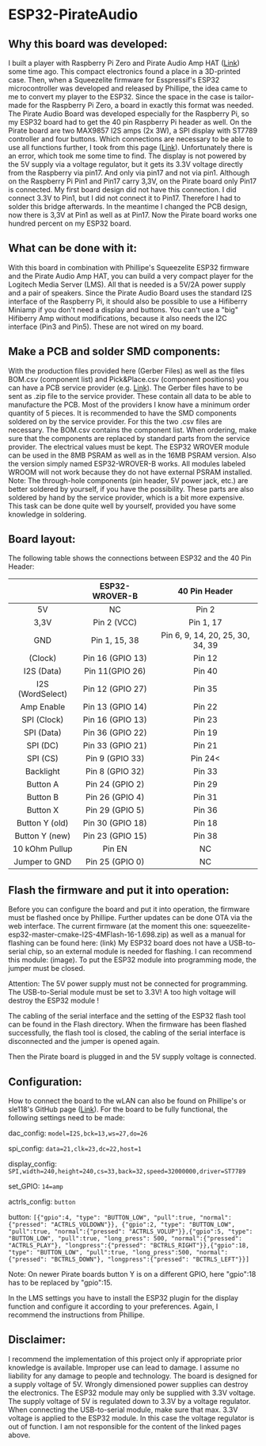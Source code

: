 # ESP32-PirateAudio
## Why this board was developed:

I built a player with Raspberry Pi Zero and Pirate Audio Amp HAT ([Link](https://shop.pimoroni.com/products/pirate-audio-3w-stereo-amp "Link")) some time ago.
This compact electronics found a place in a 3D-printed case.
Then, when a Squeezelite firmware for Esspressif's ESP32 microcontroller was developed and released by Phillipe, the idea came to me to convert my player to the ESP32. Since the space in the case is tailor-made for the Raspberry Pi Zero,
a board in exactly this format was needed. The Pirate Audio Board was developed especially for the Raspberry Pi, so my ESP32 board had to get the 40 pin Raspberry Pi header as well. On the Pirate board are two MAX9857 I2S amps (2x 3W), a SPI display with ST7789 controller and four buttons.
Which connections are necessary to be able to use all functions further, I took from this page ([Link](https://de.pinout.xyz/pinout/pirate_audio_3w_amp# "Link")).
Unfortunately there is an error, which took me some time to find. The display is not powered by the 5V supply via a voltage regulator,
but it gets its 3.3V voltage directly from the Raspberry via pin17. And only via pin17 and not via pin1. Although on the Raspberry Pi Pin1 and Pin17 carry 3,3V,
on the Pirate board only Pin17 is connected.
My first board design did not have this connection. I did connect 3.3V to Pin1, but I did not connect it to Pin17.
Therefore I had to solder this bridge afterwards. In the meantime I changed the PCB design, now there is 3,3V at Pin1 as well as at Pin17.
Now the Pirate board works one hundred percent on my ESP32 board.

## What can be done with it:

With this board in combination with Phillipe's Squeezelite ESP32 firmware and the Pirate Audio Amp HAT, you can build a very compact player for the Logitech Media Server (LMS). All that is needed is a 5V/2A power supply and a pair of speakers.
Since the Pirate Audio Board uses the standard I2S interface of the Raspberry Pi, it should also be possible to use a Hifiberry Miniamp if you don't need a display and buttons.
You can't use a "big" Hifiberry Amp without modifications, because it also needs the I2C interface (Pin3 and Pin5). These are not wired on my board.

## Make a PCB and solder SMD components:

With the production files provided here (Gerber Files) as well as the files BOM.csv (component list) and Pick&Place.csv (component positions) you can have a PCB service provider
(e.g. [Link](https://jlcpcb.com "Link")).
The Gerber files have to be sent as .zip file to the service provider. These contain all data to be able to manufacture the PCB. Most of the providers I know have a minimum order quantity of 5 pieces. It is recommended to have the SMD components soldered on by the service provider. For this the two .csv files are necessary.
The BOM.csv contains the component list. When ordering, make sure that the components are replaced by standard parts from the service provider. The electrical values must be kept. The ESP32 WROVER module can be used in the 8MB PSRAM as well as in the 16MB PSRAM version. Also the version simply named ESP32-WROVER-B works.
All modules labeled WROOM will not work because they do not have external PSRAM installed.
Note: The through-hole components (pin header, 5V power jack, etc.) are better soldered by yourself, if you have the possibility. These parts are also soldered by hand by the service provider, which is a bit more expensive. This task can be done quite well by yourself, provided you have some knowledge in soldering.

## Board layout:

The following table shows the connections between ESP32 and the 40 Pin Header:

|  | ESP32-WROVER-B | 40 Pin Header |
| :------------: | :------------: | :------------: |
| 5V | NC | Pin 2 |
| 3,3V | Pin 2 (VCC) | Pin 1, 17 |
| GND | Pin 1, 15, 38 | Pin 6, 9, 14, 20, 25, 30, 34, 39 |
| (Clock) | Pin 16 (GPIO 13) | Pin 12 |
| I2S (Data) | Pin 11(GPIO 26) | Pin 40 |
| I2S (WordSelect) | Pin 12 (GPIO 27) | Pin 35 |
| Amp Enable | Pin 13 (GPIO 14) | Pin 22 |
| SPI (Clock) | Pin 16 (GPIO 13) | Pin 23 |
| SPI (Data) | Pin 36 (GPIO 22) | Pin 19 |
| SPI (DC) | Pin 33 (GPIO 21) | Pin 21 |
| SPI (CS) | Pin 9 (GPIO 33) | Pin 24< |
| Backlight | Pin 8 (GPIO 32) | Pin 33 |
| Button A | Pin 24 (GPIO 2) | Pin 29 |
| Button B | Pin 26 (GPIO 4) | Pin 31 |
| Button X | Pin 29 (GPIO 5) | Pin 36 |
| Button Y (old) | Pin 30 (GPIO 18) | Pin 18 |
| Button Y (new) | Pin 23 (GPIO 15) | Pin 38 |
| 10 kOhm Pullup | Pin EN | NC |
| Jumper to GND | Pin 25 (GPIO 0) | NC |

## Flash the firmware and put it into operation:

Before you can configure the board and put it into operation, the firmware must be flashed once by Phillipe. Further updates can be done OTA via the web interface.
The current firmware (at the moment this one: squeezelite-esp32-master-cmake-I2S-4MFlash-16-1.698.zip) as well as a manual for flashing can be found here: (link)
My ESP32 board does not have a USB-to-serial chip, so an external module is needed for flashing. I can recommend this module: (image).
To put the ESP32 module into programming mode, the jumper must be closed.

Attention: The 5V power supply must not be connected for programming. The USB-to-Serial module must be set to 3.3V! A too high voltage will destroy the ESP32 module !

The cabling of the serial interface and the setting of the ESP32 flash tool can be found in the Flash directory.
When the firmware has been flashed successfully, the flash tool is closed, the cabling of the serial interface is disconnected and the jumper is opened again.

Then the Pirate board is plugged in and the 5V supply voltage is connected.

## Configuration:

How to connect the board to the wLAN can also be found on Phillipe's or sle118's GitHub page ([Link](https://github.com/sle118/squeezelite-esp32 "Link")).
For the board to be fully functional, the following settings need to be made:

dac_config: `model=I2S,bck=13,ws=27,do=26`

spi_config: `data=21,clk=23,dc=22,host=1`

display_config: `SPI,width=240,height=240,cs=33,back=32,speed=32000000,driver=ST7789`

set_GPIO: `14=amp`

actrls_config: `button`

button: `[{"gpio":4, "type": "BUTTON_LOW", "pull":true, "normal":{"pressed": "ACTRLS_VOLDOWN"}}, {"gpio":2, "type": "BUTTON_LOW", "pull":true, "normal":{"pressed": "ACTRLS_VOLUP"}},{"gpio":5, "type": "BUTTON_LOW", "pull":true, "long_press": 500, "normal":{"pressed": "ACTRLS_PLAY"}, "longpress":{"pressed": "BCTRLS_RIGHT"}},{"gpio":18, "type": "BUTTON_LOW", "pull":true, "long_press":500, "normal":{"pressed": "BCTRLS_DOWN"}, "longpress":{"pressed": "BCTRLS_LEFT"}}]`

Note: On newer Pirate boards button Y is on a different GPIO, here "gpio":18 has to be replaced by "gpio":15.

In the LMS settings you have to install the ESP32 plugin for the display function and configure it according to your preferences. Again, I recommend the instructions from Phillipe.

## Disclaimer:

I recommend the implementation of this project only if appropriate prior knowledge is available.
Improper use can lead to damage. I assume no liability for any damage to people and technology.
The board is designed for a supply voltage of 5V. Wrongly dimensioned power supplies can destroy the electronics.
The ESP32 module may only be supplied with 3.3V voltage.
The supply voltage of 5V is regulated down to 3.3V by a voltage regulator. When connecting the USB-to-serial module, make sure that max. 3.3V voltage is applied to the ESP32 module. In this case the voltage regulator is out of function.
I am not responsible for the content of the linked pages above.
